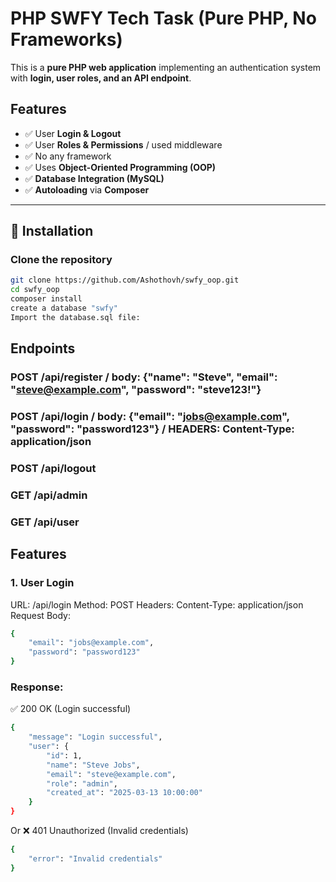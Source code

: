 # PHP SWFY Tech Task (Pure PHP, No Frameworks)

This is a **pure PHP web application** implementing an authentication system with **login, user roles, and an API endpoint**.

## Features
- ✅ User **Login & Logout**
- ✅ User **Roles & Permissions** / used middleware
- ✅ No any framework
- ✅ Uses **Object-Oriented Programming (OOP)** 
- ✅ **Database Integration (MySQL)**
- ✅ **Autoloading** via **Composer**

---

## 📂 Installation

### Clone the repository
```bash
git clone https://github.com/Ashothovh/swfy_oop.git
cd swfy_oop
composer install
create a database "swfy"
Import the database.sql file:
```
## Endpoints
### POST /api/register  / body: {"name": "Steve", "email": "steve@example.com", "password": "steve123!"}
### POST /api/login     / body: {"email": "jobs@example.com", "password": "password123"}  / HEADERS: Content-Type: application/json
### POST /api/logout 
### GET /api/admin      
### GET /api/user       

## Features
### 1. **User Login**
URL: /api/login
Method: POST
Headers: Content-Type: application/json
Request Body:
```bash
{
    "email": "jobs@example.com",
    "password": "password123"
}
```
### Response:
✅ 200 OK (Login successful)
```bash
{
    "message": "Login successful",
    "user": {
        "id": 1,
        "name": "Steve Jobs",
        "email": "steve@example.com",
        "role": "admin",
        "created_at": "2025-03-13 10:00:00"
    }
}
```
Or
❌ 401 Unauthorized (Invalid credentials)
```bash
{
    "error": "Invalid credentials"
}
```


